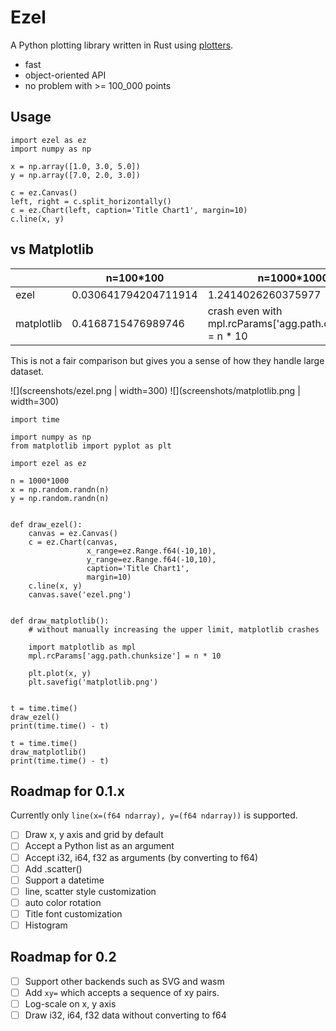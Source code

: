# Ezel

A Python plotting library written in Rust using [plotters](https://github.com/38/plotters).

- fast
- object-oriented API
- no problem with >= 100_000 points

## Usage
```
import ezel as ez
import numpy as np

x = np.array([1.0, 3.0, 5.0])
y = np.array([7.0, 2.0, 3.0])

c = ez.Canvas()
left, right = c.split_horizontally()
c = ez.Chart(left, caption='Title Chart1', margin=10)
c.line(x, y)
```

## vs Matplotlib

|            | n=100*100            | n=1000*1000                                                 |
|------------|----------------------|-------------------------------------------------------------|
| ezel       | 0.030641794204711914 | 1.2414026260375977                                          |
| matplotlib | 0.4168715476989746   | crash even with mpl.rcParams['agg.path.chunksize'] = n * 10 |

This is not a fair comparison but gives you a sense of how they handle large dataset.

![](screenshots/ezel.png | width=300)
![](screenshots/matplotlib.png | width=300)


```
import time

import numpy as np
from matplotlib import pyplot as plt

import ezel as ez

n = 1000*1000
x = np.random.randn(n)
y = np.random.randn(n)


def draw_ezel():
    canvas = ez.Canvas()
    c = ez.Chart(canvas,
                 x_range=ez.Range.f64(-10,10),
                 y_range=ez.Range.f64(-10,10),
                 caption='Title Chart1',
                 margin=10)
    c.line(x, y)
    canvas.save('ezel.png')


def draw_matplotlib():
    # without manually increasing the upper limit, matplotlib crashes

    import matplotlib as mpl
    mpl.rcParams['agg.path.chunksize'] = n * 10

    plt.plot(x, y)
    plt.savefig('matplotlib.png')


t = time.time()
draw_ezel()
print(time.time() - t)

t = time.time()
draw_matplotlib()
print(time.time() - t)
```

## Roadmap for 0.1.x
Currently only `line(x=(f64 ndarray), y=(f64 ndarray))` is supported.

- [ ] Draw x, y axis and grid by default
- [ ] Accept a Python list as an argument
- [ ] Accept i32, i64, f32 as arguments (by converting to f64)
- [ ] Add .scatter()
- [ ] Support a datetime
- [ ] line, scatter style customization
- [ ] auto color rotation
- [ ] Title font customization
- [ ] Histogram

## Roadmap for 0.2
- [ ] Support other backends such as SVG and wasm
- [ ] Add `xy=` which accepts a sequence of xy pairs.
- [ ] Log-scale on x, y axis
- [ ] Draw i32, i64, f32 data without converting to f64
